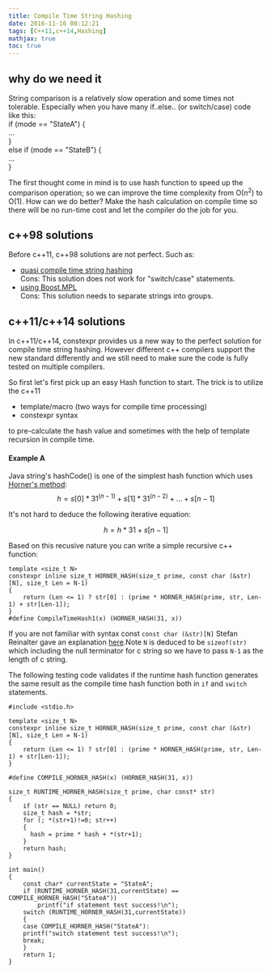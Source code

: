 ```yaml
---
title: Compile Time String Hashing
date: 2016-11-16 00:12:21
tags: [C++11,c++14,Hashing]
mathjax: true
toc: true
---
```

## why do we need it
String comparison is a relatively slow operation and some times not tolerable. Especially when you have many if..else.. (or switch/case) code like this:  
if (mode == "StateA") {  
...  
}  
else if (mode == "StateB") {  
  ...  
}

The first thought come in mind is to use hash function to speed up the comparison operation; so we can improve the time complexity from O($n^2$) to O(1). How can we do better? Make the hash calculation on compile time so there will be no run-time cost and let the compiler do the job for you.

## c++98 solutions
Before c++11, c++98 solutions are not perfect. 
Such as:  

* [quasi compile time string hashing](http://www.gamasutra.com/view/news/127915/InDepth_Quasi_CompileTime_String_Hashing.php)  
Cons: This solution does not work for "switch/case" statements.  
* [using Boost.MPL](http://arcticinteractive.com/2009/04/18/compile-time-string-hashing-boost-mpl/)  
Cons: This solution needs to separate strings into groups.

## c++11/c++14 solutions
In c++11/c++14, constexpr provides us a new way to the perfect solution for compile time string hashing. However different c++ compilers support the new standard differently and we still need to make sure the code is fully tested on multiple compilers.

So first let's first pick up an easy Hash function to start. The trick is to utilize the c++11


* template/macro (two ways for compile time processing) 
* constexpr syntax  
 
to pre-calculate the hash value and sometimes with the help of template recursion in compile time.

#### Example A
Java string's hashCode() is one of the simplest hash function which uses [Horner's method](https://en.wikipedia.org/wiki/Horner's_method):
$$h = s[0] * 31^\left(n-1\right)+s[1] * 31^\left(n-2\right) + ... + s[n-1]$$


It's not hard to deduce the following iterative equation:  


$$h = h * 31 + s[n-1]$$

Based on this recusive nature you can write a simple recursive c++ function:  
```
template <size_t N>
constexpr inline size_t HORNER_HASH(size_t prime, const char (&str)[N], size_t Len = N-1)
{
	return (Len <= 1) ? str[0] : (prime * HORNER_HASH(prime, str, Len-1) + str[Len-1]);
}
#define CompileTimeHash1(x) (HORNER_HASH(31, x))
```  
If you are not familiar with syntax const ```const char (&str)[N]``` Stefan Reinalter gave an explanation [here](https://blog.molecular-matters.com/2011/06/22/subtle-differences-in-c/).Note ```N``` is deduced to be ```sizeof(str)``` which including the null terminator for c string so we have to pass ```N-1``` as the length of c string.

The following testing code validates if the runtime hash function generates the same result as the compile time hash function both in ```if``` and ```switch``` statements. 
```
#include <stdio.h>

template <size_t N>
constexpr inline size_t HORNER_HASH(size_t prime, const char (&str)[N], size_t Len = N-1)
{
	return (Len <= 1) ? str[0] : (prime * HORNER_HASH(prime, str, Len-1) + str[Len-1]);
}

#define COMPILE_HORNER_HASH(x) (HORNER_HASH(31, x))

size_t RUNTIME_HORNER_HASH(size_t prime, char const* str)
{
    if (str == NULL) return 0;
	size_t hash = *str;
    for (; *(str+1)!=0; str++)
    {
      hash = prime * hash + *(str+1);
    }
    return hash;
}

int main()
{
    const char* currentState = "StateA";
    if (RUNTIME_HORNER_HASH(31,currentState) == COMPILE_HORNER_HASH("StateA"))
    	printf("if statement test success!\n");
    switch (RUNTIME_HORNER_HASH(31,currentState))
    {
    case COMPILE_HORNER_HASH("StateA"):
    printf("switch statement test success!\n");
    break;
    }
    return 1;
}
```




  